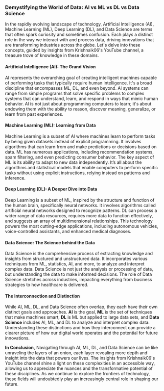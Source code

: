 ### **Demystifying the World of Data: AI vs ML vs DL vs Data Science**

In the rapidly evolving landscape of technology, Artificial Intelligence (AI), Machine Learning (ML), Deep Learning (DL), and Data Science are terms that often spark curiosity and sometimes confusion. Each plays a distinct role in the way we interact with and process data, driving innovations that are transforming industries across the globe. Let's delve into these concepts, guided by insights from Krishnaik06's YouTube channel, a treasure trove of knowledge in these domains.

#### **Artificial Intelligence (AI): The Grand Vision**
AI represents the overarching goal of creating intelligent machines capable of performing tasks that typically require human intelligence. It's a broad discipline that encompasses ML, DL, and even beyond. AI systems can range from simple programs that solve specific problems to complex systems that can understand, learn, and respond in ways that mimic human behavior. AI is not just about programming computers to learn; it's about endowing them with the ability to reason, discover meaning, generalize, or learn from past experiences.

#### **Machine Learning (ML): Learning from Data**
Machine Learning is a subset of AI where machines learn to perform tasks by being given datasets instead of explicit programming. It involves algorithms that can learn from and make predictions or decisions based on data. ML has numerous applications, including recommendation systems, spam filtering, and even predicting consumer behavior. The key aspect of ML is its ability to adapt to new data independently. It’s all about the algorithms and statistical models that enable computers to perform specific tasks without using explicit instructions, relying instead on patterns and inference.

#### **Deep Learning (DL): A Deeper Dive into Data**
Deep Learning is a subset of ML, inspired by the structure and function of the human brain, specifically neural networks. It involves algorithms called artificial neural networks designed to recognize patterns. DL can process a wider range of data resources, requires more data to function effectively, and suggests an array of multidimensional relationships. This technology powers the most cutting-edge applications, including autonomous vehicles, voice-controlled assistants, and enhanced medical diagnoses.

#### **Data Science: The Science behind the Data**
Data Science is the comprehensive process of extracting knowledge and insights from structured and unstructured data. It incorporates various techniques from ML, statistics, AI, and more, to analyze and interpret complex data. Data Science is not just the analysis or processing of data, but understanding the data to make informed decisions. The role of Data Science stretches across industries, impacting everything from business strategies to how healthcare is delivered.

#### **The Interconnection and Distinction**
While AI, ML, DL, and Data Science often overlap, they each have their own distinct goals and approaches. **AI** is the goal, **ML** is the set of techniques that make machines smart, **DL** is ML but applied to large data sets, and **Data Science** includes AI, ML, and DL to analyze and interpret complex data. Understanding these distinctions and how they interconnect can provide a clearer picture of how our digital world operates and the potential for future innovations.

**In Conclusion,**
Navigating through AI, ML, DL, and Data Science can be like unraveling the layers of an onion, each layer revealing more depth and insight into the data that powers our lives. The insights from Krishnaik06's YouTube channel shine a light on these complexities in an accessible way, allowing us to appreciate the nuances and the transformative potential of these disciplines. As we continue to explore the frontiers of technology, these fields will undoubtedly play an increasingly central role in shaping our future.
